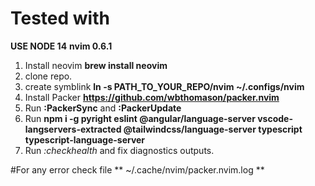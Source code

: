 # Tested with
**USE NODE 14**
**nvim 0.6.1**

1. Install neovim **brew install neovim**
2. clone repo.
3. create symblink **ln -s PATH_TO_YOUR_REPO/nvim ~/.configs/nvim**
4. Install Packer **https://github.com/wbthomason/packer.nvim**
5. Run **:PackerSync** and **:PackerUpdate**
6. Run **npm i -g pyright eslint @angular/language-server vscode-langservers-extracted @tailwindcss/language-server typescript typescript-language-server**
6. Run *:checkhealth* and fix diagnostics outputs.


#For any error check file
** ~/.cache/nvim/packer.nvim.log **
